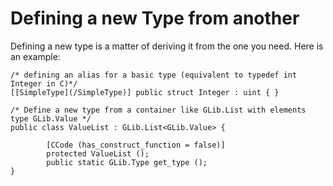 # Defining a new Type from another

Defining a new type is a matter of deriving it from the one you need. Here is an example: 

```vala
/* defining an alias for a basic type (equivalent to typedef int Integer in C)*/
[[SimpleType](/SimpleType)] public struct Integer : uint { }

/* Define a new type from a container like GLib.List with elements type GLib.Value */
public class ValueList : GLib.List<GLib.Value> {

        [CCode (has_construct_function = false)]
        protected ValueList ();
        public static GLib.Type get_type ();
}
```